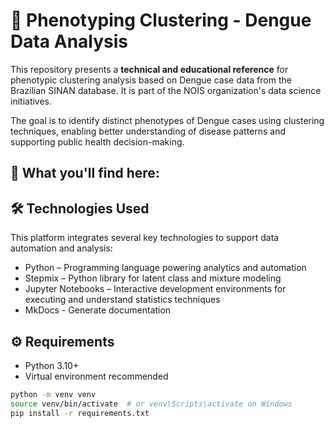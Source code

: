 # 🧬 Phenotyping Clustering - Dengue Data Analysis

This repository presents a **technical and educational reference** for phenotypic clustering analysis based on Dengue case data from the Brazilian SINAN database. It is part of the NOIS organization's data science initiatives.

The goal is to identify distinct phenotypes of Dengue cases using clustering techniques, enabling better understanding of disease patterns and supporting public health decision-making.

## 🧠 What you'll find here:

## 🛠️ Technologies Used
This platform integrates several key technologies to support data automation and analysis:
- Python – Programming language powering analytics and automation
- Stepmix – Python library for latent class and mixture modeling
- Jupyter Notebooks – Interactive development environments for executing and understand statistics techniques
- MkDocs - Generate documentation

## ⚙️ Requirements
- Python 3.10+
- Virtual environment recommended

```bash
python -m venv venv
source venv/bin/activate  # or venv\Scripts\activate on Windows
pip install -r requirements.txt
